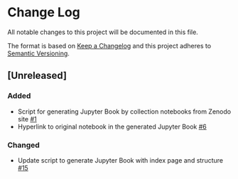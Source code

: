 # Change Log

All notable changes to this project will be documented in this file.

The format is based on [Keep a Changelog](http://keepachangelog.com/)
and this project adheres to [Semantic Versioning](http://semver.org/).

## [Unreleased]

### Added
- Script for generating Jupyter Book by collection notebooks from Zenodo site [#1](https://github.com/IN-CORE/incore-gallery/issues/1)
- Hyperlink to original notebook in the generated Jupyter Book [#6](https://github.com/IN-CORE/incore-gallery/issues/6)

### Changed
- Update script to generate Jupyter Book with index page and structure [#15](https://github.com/IN-CORE/incore-gallery/issues/15)
